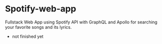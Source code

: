 # Spotify-web-app
Fullstack Web App using Spotify API with GraphQL and Apollo for searching your favorite songs and its lyrics. 

- not finished yet
